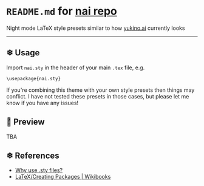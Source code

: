 # `README.md` for [nai repo](https://github.com/Ai-Yukino/nai)

Night mode LaTeX style presets similar to how [yukino.ai](http://yukino.ai/) currently looks

---

## ❄ Usage

Import `nai.sty` in the header of your main `.tex` file, e.g.

```
\usepackage{nai.sty}
```

If you're combining this theme with your own style presets then things may conflict. I have not tested these presets in those cases, but please let me know if you have any issues!

## 🌸 Preview

TBA

## ❄ References

- [Why use .sty files?](https://tex.stackexchange.com/a/91179)
- [LaTeX/Creating Packages | Wikibooks](https://en.m.wikibooks.org/wiki/LaTeX/Creating_Packages)
